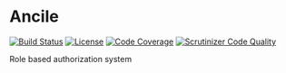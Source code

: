 # Ancile

[![Build Status](https://travis-ci.org/teresko/ancile.svg?branch=master)](https://travis-ci.org/teresko/ancile)
[![License](https://img.shields.io/packagist/l/teresko/ancile.svg)](https://github.com/teresko/ancile/blob/master/LICENSE.md)
[![Code Coverage](https://scrutinizer-ci.com/g/teresko/ancile/badges/coverage.png?b=master)](https://scrutinizer-ci.com/g/teresko/ancile/?branch=master)
[![Scrutinizer Code Quality](https://img.shields.io/scrutinizer/g/teresko/ancile.svg)](https://scrutinizer-ci.com/g/teresko/ancile/?branch=master)

Role based authorization system
